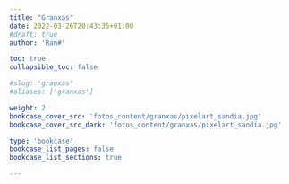```yaml
---
title: "Granxas"
date: 2022-03-26T20:43:35+01:00
#draft: true
author: 'Ran#'

toc: true
collapsible_toc: false

#slug: 'granxas'
#aliases: ['granxas']

weight: 2
bookcase_cover_src: 'fotos_content/granxas/pixelart_sandia.jpg'
bookcase_cover_src_dark: 'fotos_content/granxas/pixelart_sandia.jpg'

type: 'bookcase'
bookcase_list_pages: false
bookcase_list_sections: true

---
```

